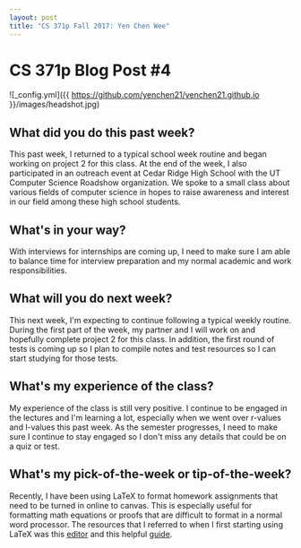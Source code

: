 ```yaml
---
layout: post
title: "CS 371p Fall 2017: Yen Chen Wee"
---
```

# CS 371p Blog Post #4


![_config.yml]({{ https://github.com/yenchen21/yenchen21.github.io }}/images/headshot.jpg)


## What did you do this past week?
This past week, I returned to a typical school week routine and began working on
project 2 for this class. At the end of the week, I also participated in an outreach
event at Cedar Ridge High School with the UT Computer Science Roadshow organization. We spoke to a small class about various fields of computer science in hopes to raise awareness and interest in our field among these high school students.  

## What's in your way?
With interviews for internships are coming up, I need to make sure I am able to 
balance time for interview preparation and my normal academic and work responsibilities. 
## What will you do next week?
This next week, I'm expecting to continue following a typical weekly routine. During the first part of the week, my partner and I will work on and hopefully complete project 2 for this class. In addition, the first round of tests is coming up so I plan to
compile notes and test resources so I can start studying for those tests.
## What's my experience of the class?
My experience of the class is still very positive. I continue to be engaged in the lectures and I'm learning a lot, especially when we went over r-values and l-values this past week. As the semester progresses, I need to make sure I continue to stay engaged so I
don't miss any details that could be on a quiz or test. 
## What's my pick-of-the-week or tip-of-the-week?
Recently, I have been using LaTeX to format homework assignments that need to be turned 
in online to canvas. This is especially useful for formatting math equations or proofs that are difficult to format in a normal word processor. The resources that I referred to when I first starting using LaTeX was this [editor](https://www.overleaf.com) and this helpful [guide](https://www.cs.princeton.edu/courses/archive/spr10/cos433/Latex/latex-guide.pdf).

